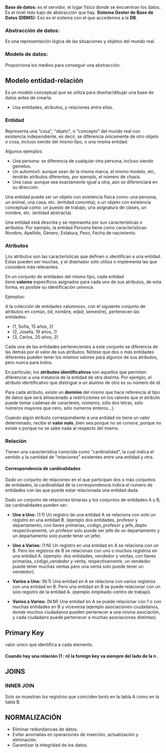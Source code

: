 **Base de datos:**  es el servidor, el lugar físico donde se encuentran los datos. Es el nivel más bajo de abstracción que hay.
**Sistema Gestor de Base de Datos (DBMS):**  Eso es el sistema con el que accedemos a la **DB**.

### Abstracción de datos: 
Es una representación lógica de las situaciones y objetos del mundo real. 
### Modelo de datos:
Proporciona los medios para conseguir una abstracción. 

## Modelo entidad-relación
Es un modelo conceptual que se utiliza para diseñar/dibujar una base de datos antes de crearla. 
- Usa entidades, atributos, y relaciones entre ellas. 
### Entidad

Representa una “cosa”, "objeto", o "concepto" del mundo real con existencia independiente, es decir, se diferencia únicamente de otro objeto o cosa, incluso siendo del mismo tipo, o una misma entidad.

Algunos ejemplos:

- Una persona: se diferencia de cualquier otra persona, incluso siendo gemelos.
- Un automóvil: aunque sean de la misma marca, el mismo modelo, etc, tendrán atributos diferentes, por ejemplo, el número de chasis.
- Una casa: aunque sea exactamente igual a otra, aún se diferenciará en su dirección.

Una entidad puede ser un objeto con existencia física como: una persona, un animal, una casa, etc. (entidad concreta); o un objeto con existencia conceptual como: un puesto de trabajo, una asignatura de clases, un nombre, etc. (entidad abstracta).

Una entidad está descrita y se representa por sus características o atributos. Por ejemplo, la entidad _Persona_ tiene como características: Nombre, Apellido, Género, Estatura, Peso, Fecha de nacimiento.
### Atributos

Los atributos son las características que definen o identifican a una entidad. Éstas pueden ser muchas, y el diseñador sólo utiliza o implementa las que considere más relevantes.

En un conjunto de entidades del mismo tipo, cada entidad tiene **valores** específicos asignados para cada uno de sus atributos, de esta forma, es posible su identificación unívoca.

Ejemplos:

A la colección de entidades «alumnos», con el siguiente conjunto de atributos en común, (id, nombre, edad, semestre), pertenecen las entidades:

- (1, Sofia, 15 años, 2)
- (2, Josefa, 19 años, 1)
- (3, Carlos, 20 años, 2)

Cada una de las entidades pertenecientes a este conjunto se diferencia de las demás por el valor de sus atributos. Nótese que dos o más entidades diferentes pueden tener los mismos valores para algunos de sus atributos, pero nunca para todos.

En particular, los **atributos identificativos** son aquellos que permiten diferenciar a una instancia de la entidad de otra distinta. Por ejemplo, el atributo identificativo que distingue a un alumno de otro es su número de id.

Para cada atributo, existe un **dominio** del mismo que hace referencia al tipo de datos que será almacenado a restricciones en los valores que el atributo puede tomar cadenas de caracteres, números, sólo dos letras, sólo números mayores que cero, sólo números enteros...).

Cuando algún atributo correspondiente a una entidad no tiene un valor determinado, recibe el **valor nulo**, bien sea porque no se conoce, porque no existe o porque no se sabe nada al respecto del mismo.
### Relación
Tienen una característica conocida como "cardinalidad", la cual indica el sentido y la cantidad de "relaciones" existentes entre una entidad y otra.

#### Correspondencia de cardinalidades

Dado un conjunto de relaciones en el que participan dos o más conjuntos de entidades, la cardinalidad de la correspondencia indica el número de entidades con las que puede estar relacionada una entidad dada.

Dado un conjunto de relaciones binarias y los conjuntos de entidades A y B, las cardinalidades pueden ser:

- **Uno a Uno:** (1:1) Un registro de una entidad A se relaciona con solo un registro en una entidad B. (ejemplo dos entidades, profesor y departamento, con llaves primarias, codigo_profesor y jefe_depto respectivamente, un profesor solo puede ser jefe de un departamento y un departamento solo puede tener un jefe).

- **Uno a Varios:** (1:N) Un registro en una entidad en A se relaciona con un B. Pero los registros de B se relacionan con uno o muchos registros en una entidad A. (ejemplo: dos entidades, vendedor y ventas, con llaves primarias, código_vendedor y venta, respectivamente, un vendedor puede tener muchas ventas pero una venta solo puede tener un vendedor).

- **Varios a Uno:** (N:1) Una entidad en A se relaciona con varios registros con una entidad en B. Pero una entidad en B se puede relacionar con un solo registro de la entidad A. (ejemplo empleado-centro de trabajo).

- **Varios a Varios:** (N:M) Una entidad en A se puede relacionar con 1 o con muchas entidades en B y viceversa (ejemplo asociaciones-ciudadanos, donde muchos ciudadanos pueden pertenecer a una misma asociación, y cada ciudadano puede pertenecer a muchas asociaciones distintas).


## Primary  Key
valor único que identifica a cada elemento. 

#### Cuando hay una relación **(1 : n)** la foreign key va siempre del lado de la **n** .


## JOINS
### INNER JOIN
Solo se muestran los registros que coinciden tanto en la tabla A como en la tabla B.


## NORMALIZACIÓN

- Eliminar redundancias de datos.
- Evitar anomalías en operaciones de inserción, actualización y eliminación.
- Garantizar la integridad de los datos.